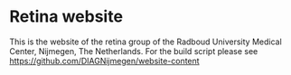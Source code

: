 # Retina website

This is the website of the retina group of the Radboud University Medical Center, Nijmegen, The Netherlands. For the build script please see https://github.com/DIAGNijmegen/website-content
